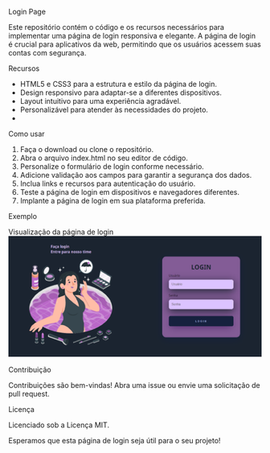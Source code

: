 Login Page

Este repositório contém o código e os recursos necessários para implementar uma página de login responsiva e elegante. A página de login é crucial para aplicativos da web, permitindo que os usuários acessem suas contas com segurança.

Recursos

* HTML5 e CSS3 para a estrutura e estilo da página de login.
* Design responsivo para adaptar-se a diferentes dispositivos.
* Layout intuitivo para uma experiência agradável.
* Personalizável para atender às necessidades do projeto.
* 
Como usar

1. Faça o download ou clone o repositório.
2. Abra o arquivo index.html no seu editor de código.
3. Personalize o formulário de login conforme necessário.
4. Adicione validação aos campos para garantir a segurança dos dados.
5. Inclua links e recursos para autenticação do usuário.
6. Teste a página de login em dispositivos e navegadores diferentes.
7. Implante a página de login em sua plataforma preferida.
 
Exemplo

Visualização da página de login
![Login Page Preview](page.png)


Contribuição

Contribuições são bem-vindas! Abra uma issue ou envie uma solicitação de pull request.

Licença

Licenciado sob a Licença MIT.

Esperamos que esta página de login seja útil para o seu projeto!
